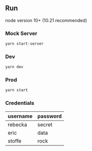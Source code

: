 ## Run
node version 10+ (10.21 recommended)

### Mock Server
```js
yarn start:server
```

### Dev
```js
yarn dev
```

### Prod
```js
yarn start
```

### Credentials
| username | password |
|----------|----------|
| rebecka  | secret   |
| eric     | data     |
| stoffe   | rock     |
